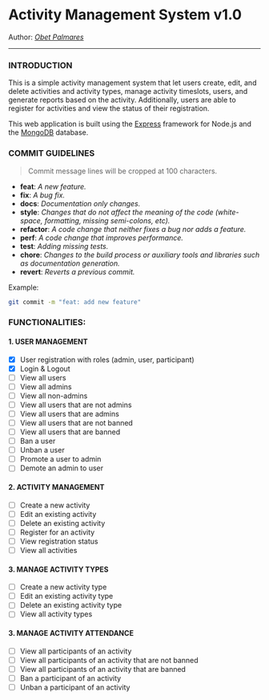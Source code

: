 # Activity Management System v1.0

Author: *[Obet Palmares](https://github.com/devulogi)*

---

### INTRODUCTION

This is a simple activity management system that let users create, edit, and delete activities and
activity types, manage activity timeslots, users, and generate reports based on the activity. Additionally, users are
able to register for activities and view the status of their registration.

This web application is built using the [Express](https://expressjs.com/) framework for Node.js and
the [MongoDB](https://www.mongodb.com/) database.

### COMMIT GUIDELINES

> Commit message lines will be cropped at 100 characters.

- **feat**: *A new feature.*
- **fix**: *A bug fix.*
- **docs**: *Documentation only changes.*
- **style**: *Changes that do not affect the meaning of the code (white-space, formatting, missing semi-colons, etc).*
- **refactor**: *A code change that neither fixes a bug nor adds a feature.*
- **perf**: *A code change that improves performance.*
- **test**: *Adding missing tests.*
- **chore**: *Changes to the build process or auxiliary tools and libraries such as documentation generation.*
- **revert**: *Reverts a previous commit.*

Example:

```bash
git commit -m "feat: add new feature"
```

### FUNCTIONALITIES:

#### 1. USER MANAGEMENT

- [x] User registration with roles (admin, user, participant)
- [x] Login & Logout
- [ ] View all users
- [ ] View all admins
- [ ] View all non-admins
- [ ] View all users that are not admins
- [ ] View all users that are admins
- [ ] View all users that are not banned
- [ ] View all users that are banned
- [ ] Ban a user
- [ ] Unban a user
- [ ] Promote a user to admin
- [ ] Demote an admin to user

#### 2. ACTIVITY MANAGEMENT

- [ ] Create a new activity
- [ ] Edit an existing activity
- [ ] Delete an existing activity
- [ ] Register for an activity
- [ ] View registration status
- [ ] View all activities

#### 3. MANAGE ACTIVITY TYPES

- [ ] Create a new activity type
- [ ] Edit an existing activity type
- [ ] Delete an existing activity type
- [ ] View all activity types

#### 3. MANAGE ACTIVITY ATTENDANCE

- [ ] View all participants of an activity
- [ ] View all participants of an activity that are not banned
- [ ] View all participants of an activity that are banned
- [ ] Ban a participant of an activity
- [ ] Unban a participant of an activity
